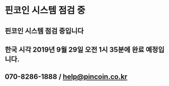 # 핀코인 시스템 점검 중

## 핀코인 시스템 점검 중입니다

## 한국 시각 2019년 9월 29일 오전 1시 35분에 완료 예정입니다.

## 070-8286-1888 / help@pincoin.co.kr
